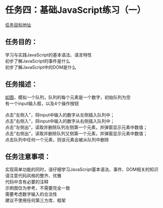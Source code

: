 # 任务四：基础JavaScript练习（一）<br/>

[任务目标地址](http://ife.baidu.com/course/detail/id/103)

## 任务目的：
学习与实践JavaScript的基本语法、语言特性<br/>
初步了解JavaScript的事件是什么<br/>
初步了解JavaScript中的DOM是什么<br/>
## 任务描述：
[如图](http://7xrp04.com1.z0.glb.clouddn.com/task_2_18_1.jpg)，模拟一个队列，队列的每个元素是一个数字，初始队列为空<br/>
有一个input输入框，以及4个操作按钮<br/>
<br/>
点击"左侧入"，将input中输入的数字从左侧插入队列中；<br/>
点击"右侧入"，将input中输入的数字从右侧插入队列中；<br/>
点击"左侧出"，读取并删除队列左侧第一个元素，并弹窗显示元素中数值；<br/>
点击"右侧出"，读取并删除队列又侧第一个元素，并弹窗显示元素中数值；<br/>
点击队列中任何一个元素，则该元素会被从队列中删除<br/>
## 任务注意事项：
实现简单功能的同时，请仔细学习JavaScript基本语法、事件、DOM相关的知识<br/>
请注意代码风格的整齐、优雅<br/>
代码中含有必要的注释<br/>
示例图仅为参考，不需要完全一致<br/>
需要考虑数字输入的合法性<br/>
建议不使用任何第三方库、框架<br/>